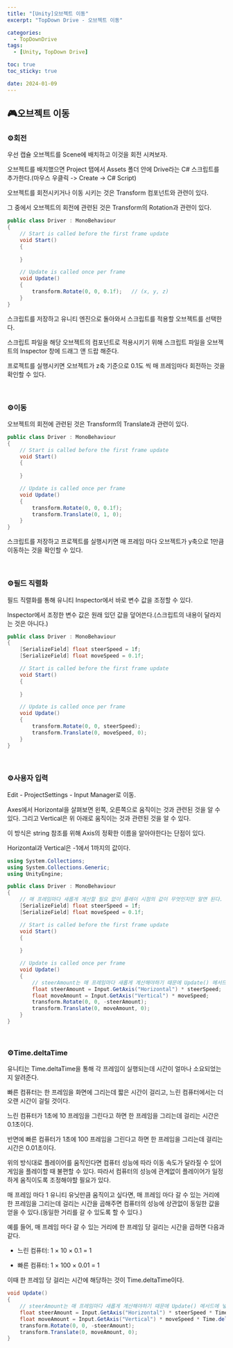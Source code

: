 ```yaml
---
title: "[Unity]오브젝트 이동"
excerpt: "TopDown Drive - 오브젝트 이동"

categories:
  - TopDownDrive
tags:
  - [Unity, TopDown Drive]

toc: true
toc_sticky: true

date: 2024-01-09
---
```


## 🎮오브젝트 이동
### ⚙️회전
우선 캡슐 오브젝트를 Scene에 배치하고 이것을 회전 시켜보자.

오브젝트를 배치했으면 Project 탭에서 Assets 폴더 안에 Drive라는 C# 스크립트를 추가한다.(마우스 우클릭 -> Create -> C# Script)

오브젝트를 회전시키거나 이동 시키는 것은 Transform 컴포넌트와 관련이 있다.

그 중에서 오브젝트의 회전에 관련된 것은 Transform의 Rotation과 관련이 있다.

```cs
public class Driver : MonoBehaviour
{
    // Start is called before the first frame update
    void Start()
    {
        
    }

    // Update is called once per frame
    void Update()
    {
        transform.Rotate(0, 0, 0.1f);   // (x, y, z)
    }
}
```

스크립트를 저장하고 유니티 엔진으로 돌아와서 스크립트를 적용할 오브젝트를 선택한다.

스크립트 파일을 해당 오브젝트의 컴포넌트로 적용시키기 위해 스크립트 파일을 오브젝트의 Inspector 창에 드래그 앤 드랍 해준다.

프로젝트를 실행시키면 오브젝트가 z축 기준으로 0.1도 씩 매 프레임마다 회전하는 것을 확인할 수 있다.

<br>

### ⚙️이동
오브젝트의 회전에 관련된 것은 Transform의 Translate과 관련이 있다.

```cs
public class Driver : MonoBehaviour
{
    // Start is called before the first frame update
    void Start()
    {
        
    }

    // Update is called once per frame
    void Update()
    {
        transform.Rotate(0, 0, 0.1f);
        transform.Translate(0, 1, 0);
    }
}
```

스크립트를 저장하고 프로젝트를 실행시키면 매 프레임 마다 오브젝트가 y축으로 1만큼 이동하는 것을 확인할 수 있다.

<br>

### ⚙️필드 직렬화
필드 직렬화를 통해 유니티 Inspector에서 바로 변수 값을 조정할 수 있다.

Inspector에서 조정한 변수 값은 원래 있던 값을 덮어쓴다.(스크립트의 내용이 달라지는 것은 아니다.)

```cs
public class Driver : MonoBehaviour
{
    [SerializeField] float steerSpeed = 1f;
    [SerializeField] float moveSpeed = 0.1f;

    // Start is called before the first frame update
    void Start()
    {
        
    }

    // Update is called once per frame
    void Update()
    {
        transform.Rotate(0, 0, steerSpeed);
        transform.Translate(0, moveSpeed, 0);
    }
}
```

<br>

### ⚙️사용자 입력

Edit - ProjectSettings - Input Manager로 이동.

Axes에서 Horizontal을 살펴보면 왼쪽, 오른쪽으로 움직이는 것과 관련된 것을 알 수 있다. 그리고 Vertical은 위 아래로 움직이는 것과 관련된 것을 알 수 있다.

이 방식은 string 참조를 위해 Axis의 정확한 이름을 알아야한다는 단점이 있다.

Horizontal과 Vertical은 -1에서 1까지의 값이다.

```cs
using System.Collections;
using System.Collections.Generic;
using UnityEngine;

public class Driver : MonoBehaviour
{
    // 매 프레임마다 새롭게 계산할 필요 없이 플레이 시점의 값이 무엇인지만 알면 된다.
    [SerializeField] float steerSpeed = 1f;
    [SerializeField] float moveSpeed = 0.1f;

    // Start is called before the first frame update
    void Start()
    {
        
    }

    // Update is called once per frame
    void Update()
    {
        // steerAmount는 매 프레임마다 새롭게 계산해야하기 때문에 Update() 메서드에 넣는다.
        float steerAmount = Input.GetAxis("Horizontal") * steerSpeed;
        float moveAmount = Input.GetAxis("Vertical") * moveSpeed;
        transform.Rotate(0, 0, -steerAmount);
        transform.Translate(0, moveAmount, 0);
    }
}
```

<br>

### ⚙️Time.deltaTime
유니티는 Time.deltaTime을 통해 각 프레임이 실행되는데 시간이 얼마나 소요되었는지 알려준다.

빠른 컴퓨터는 한 프레임을 화면에 그리는데 짧은 시간이 걸리고, 느린 컴퓨터에서는 더 오랜 시간이 걸릴 것이다.

느린 컴퓨터가 1초에 10 프레임을 그린다고 하면 한 프레임을 그리는데 걸리는 시간은 0.1초이다.

반면에 빠른 컴퓨터가 1초에 100 프레임을 그린다고 하면 한 프레임을 그리는데 걸리는 시간은 0.01초이다.

위의 방식대로 플레이어를 움직인다면 컴퓨터 성능에 따라 이동 속도가 달라질 수 있어 게임을 플레이할 때 불편할 수 있다. 따라서 컴퓨터의 성능에 관계없이 플레이어가 일정하게 움직이도록 조정해야할 필요가 있다.

매 프레임 마다 1 유니티 유닛만큼 움직이고 싶다면, 매 프레임 마다 갈 수 있는 거리에 한 프레임을 그리는데 걸리는 시간을 곱해주면 컴퓨터의 성능에 상관없이 동일한 값을 얻을 수 있다.(동일한 거리를 갈 수 있도록 할 수 있다.)

예를 들어, 매 프레임 마다 갈 수 있는 거리에 한 프레임 당 걸리는 시간을 곱하면 다음과 같다.

* 느린 컴퓨터: 1 × 10 × 0.1 = 1

* 빠른 컴퓨터: 1 × 100 × 0.01 = 1

이때 한 프레임 당 걸리는 시간에 해당하는 것이 Time.deltaTime이다.

```cs
void Update()
{
    // steerAmount는 매 프레임마다 새롭게 계산해야하기 때문에 Update() 메서드에 넣는다.
    float steerAmount = Input.GetAxis("Horizontal") * steerSpeed * Time.deltaTime;
    float moveAmount = Input.GetAxis("Vertical") * moveSpeed * Time.deltaTime;
    transform.Rotate(0, 0, -steerAmount);
    transform.Translate(0, moveAmount, 0);
}
```

<br><br>